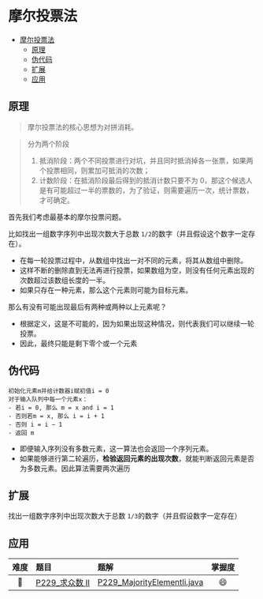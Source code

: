 # 摩尔投票法

- [摩尔投票法](#摩尔投票法)
  - [原理](#原理)
  - [伪代码](#伪代码)
  - [扩展](#扩展)
  - [应用](#应用)

## 原理

> 摩尔投票法的核心思想为对拼消耗。

> 分为两个阶段
> 1. 抵消阶段：两个不同投票进行对坑，并且同时抵消掉各一张票，如果两个投票相同，则累加可抵消的次数；
> 2. 计数阶段：在抵消阶段最后得到的抵消计数只要不为 0，那这个候选人是有可能超过一半的票数的，为了验证，则需要遍历一次，统计票数，才可确定。

首先我们考虑最基本的摩尔投票问题。

比如找出一组数字序列中出现次数大于总数 `1/2`的数字（并且假设这个数字一定存在）。

- 在每一轮投票过程中，从数组中找出一对不同的元素，将其从数组中删除。
- 这样不断的删除直到无法再进行投票，如果数组为空，则没有任何元素出现的次数超过该数组长度的一半。
- 如果只存在一种元素，那么这个元素则可能为目标元素。

那么有没有可能出现最后有两种或两种以上元素呢？

- 根据定义，这是不可能的，因为如果出现这种情况，则代表我们可以继续一轮投票。
- 因此，最终只能是剩下零个或一个元素

## 伪代码

```text
初始化元素m并给计数器i赋初值i = 0
对于输入队列中每一个元素x：
- 若i = 0, 那么 m = x and i = 1
- 否则若m = x, 那么 i = i + 1
- 否则 i = i − 1
- 返回 m
```

- 即便输入序列没有多数元素，这一算法也会返回一个序列元素。
- 如果能够进行第二轮遍历，**检验返回元素的出现次数**，就能判断返回元素是否为多数元素。因此算法需要两次遍历

## 扩展

找出一组数字序列中出现次数大于总数 `1/3`的数字（并且假设数字一定存在）

## 应用

|难度|题目|题解|掌握度|
|:---:|:---|:---|:---:|
|🧡 |[P229_求众数 II](./../content/P229_MajorityElementIi.md) |[P229_MajorityElementIi.java](./../../P229_MajorityElementIi.java)|😄|